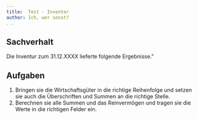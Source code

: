 ```yaml
---
title:  Test - Inventar 
author: Ich, wer sonst?
...
```


## Sachverhalt

Die Inventur zum 31.12.XXXX lieferte folgende Ergebnisse."

## Aufgaben
  1. Bringen sie die Wirtschaftsgüter in die richtige Reihenfolge und setzen sie auch die Überschriften und Summen an die richtige Stelle.
  1. Berechnen sie alle Summen und das Reinvermögen und tragen sie die Werte in die richtigen Felder ein.


